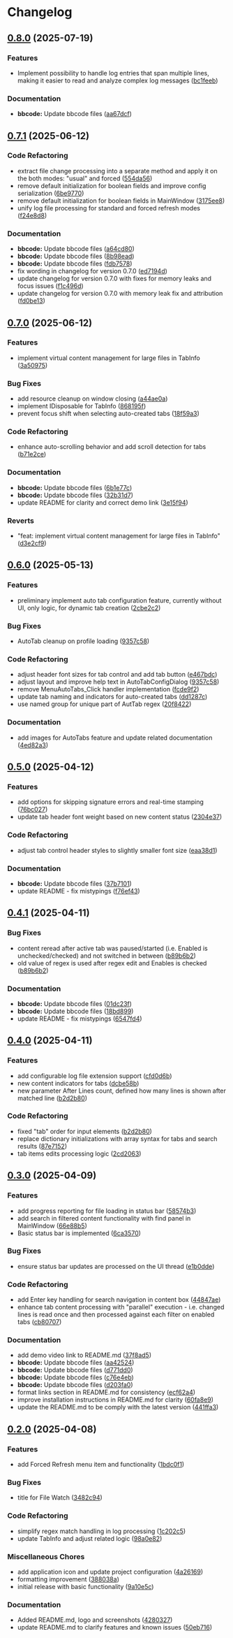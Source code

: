 # Changelog

## [0.8.0](https://github.com/chemodun/X4LogWatcher/compare/v0.7.1...v0.8.0) (2025-07-19)


### Features
* Implement possibility to handle log entries that span multiple lines, making it easier to read and analyze complex log messages ([bc1feeb](https://github.com/chemodun/X4LogWatcher/commit/bc1feeb634b47d472b7cd52400bb7b530bb3e014))

### Documentation

* **bbcode:** Update bbcode files ([aa67dcf](https://github.com/chemodun/X4LogWatcher/commit/aa67dcf29230fcba9decb02c93a7304daf3696a2))

## [0.7.1](https://github.com/chemodun/X4LogWatcher/compare/v0.7.0...v0.7.1) (2025-06-12)


### Code Refactoring

* extract file change processing into a separate method and apply it on the both modes: "usual" and forced ([554da56](https://github.com/chemodun/X4LogWatcher/commit/554da56ea4a81dc0ccd3e794560751fb4b2f91d1))
* remove default initialization for boolean fields and improve config serialization ([6be9770](https://github.com/chemodun/X4LogWatcher/commit/6be97701f22d76127f82b004a07e10e3761c0b4a))
* remove default initialization for boolean fields in MainWindow ([3175ee8](https://github.com/chemodun/X4LogWatcher/commit/3175ee8af7e79ab552b7ea218ebcb05ed249d985))
* unify log file processing for standard and forced refresh modes ([f24e8d8](https://github.com/chemodun/X4LogWatcher/commit/f24e8d82e9c3e0d62e50d568c04c8793fc8cb202))


### Documentation

* **bbcode:** Update bbcode files ([a64cd80](https://github.com/chemodun/X4LogWatcher/commit/a64cd805537348ccdb4367a8b303cc4512ffda49))
* **bbcode:** Update bbcode files ([8b98ead](https://github.com/chemodun/X4LogWatcher/commit/8b98ead5d7672a29fb7c95377ef7bddde0dc1441))
* **bbcode:** Update bbcode files ([fdb7578](https://github.com/chemodun/X4LogWatcher/commit/fdb75789a3f4ae669e59b447176ec07d203e4809))
* fix wording in changelog for version 0.7.0 ([ed7194d](https://github.com/chemodun/X4LogWatcher/commit/ed7194d9172a8c21565497dfb1ec80cc6a5f56e5))
* update changelog for version 0.7.0 with fixes for memory leaks and focus issues ([f1c496d](https://github.com/chemodun/X4LogWatcher/commit/f1c496dab5f1edc9be5bb5a0c4ce1e6814061271))
* update changelog for version 0.7.0 with memory leak fix and attribution ([fd0be13](https://github.com/chemodun/X4LogWatcher/commit/fd0be13d4d1c2f8c4d132524fddafbd7b9b9c0ab))

## [0.7.0](https://github.com/chemodun/X4LogWatcher/compare/v0.6.0...v0.7.0) (2025-06-12)


### Features

* implement virtual content management for large files in TabInfo ([3a50975](https://github.com/chemodun/X4LogWatcher/commit/3a509759d402cd1b424def10cfe0a919ab2c7ade))


### Bug Fixes

* add resource cleanup on window closing ([a44ae0a](https://github.com/chemodun/X4LogWatcher/commit/a44ae0a93d27d28e0c5a6d8ec97254202eb4a5bb))
* implement IDisposable for TabInfo ([868195f](https://github.com/chemodun/X4LogWatcher/commit/868195f3554b14c7349ca49228cb3d24365599ea))
* prevent focus shift when selecting auto-created tabs ([18f59a3](https://github.com/chemodun/X4LogWatcher/commit/18f59a347502c5605da9b6bb4076c7f6609055da))


### Code Refactoring

* enhance auto-scrolling behavior and add scroll detection for tabs ([b71e2ce](https://github.com/chemodun/X4LogWatcher/commit/b71e2ce7757fc8f45a3bf42250612085a6c46454))


### Documentation

* **bbcode:** Update bbcode files ([6b1e77c](https://github.com/chemodun/X4LogWatcher/commit/6b1e77c465617b58e27697469a6a8dc0c7620980))
* **bbcode:** Update bbcode files ([32b31d7](https://github.com/chemodun/X4LogWatcher/commit/32b31d79d6924741bfe6556296900e60cd51c5ee))
* update README for clarity and correct demo link ([3e15f94](https://github.com/chemodun/X4LogWatcher/commit/3e15f945e55474a78e6cee8811c69eaf8dd547fd))


### Reverts

* "feat: implement virtual content management for large files in TabInfo" ([d3e2cf9](https://github.com/chemodun/X4LogWatcher/commit/d3e2cf9a421b3cd768c11cf7e6c38c56077a3a07))

## [0.6.0](https://github.com/chemodun/X4LogWatcher/compare/v0.5.0...v0.6.0) (2025-05-13)


### Features

* preliminary implement auto tab configuration feature, currently without UI, only logic, for dynamic tab creation ([2cbe2c2](https://github.com/chemodun/X4LogWatcher/commit/2cbe2c2c673bfaa211f4b9c967894524300af77b))


### Bug Fixes

* AutoTab cleanup on profile loading ([9357c58](https://github.com/chemodun/X4LogWatcher/commit/9357c58f8b73cf9cebebdb560419ecfa78bf2ce8))


### Code Refactoring

* adjust header font sizes for tab control and add tab button ([e467bdc](https://github.com/chemodun/X4LogWatcher/commit/e467bdc18514805781d2a1d3dc27812812bbce88))
* adjust layout and improve help text in AutoTabConfigDialog ([9357c58](https://github.com/chemodun/X4LogWatcher/commit/9357c58f8b73cf9cebebdb560419ecfa78bf2ce8))
* remove MenuAutoTabs_Click handler implementation ([fcde9f2](https://github.com/chemodun/X4LogWatcher/commit/fcde9f24828795ed7089487099f0e9c12986c9cb))
* update tab naming and indicators for auto-created tabs ([dd1287c](https://github.com/chemodun/X4LogWatcher/commit/dd1287cae30a423ac0a81a71a09a76c26fcea053))
* use named group for unique part of AutTab regex ([20f8422](https://github.com/chemodun/X4LogWatcher/commit/20f842236944f573de0c2f49dfc8064cb7ce7884))


### Documentation

* add images for AutoTabs feature and update related documentation ([4ed82a3](https://github.com/chemodun/X4LogWatcher/commit/4ed82a3a4bf69b5c37ecd24250035849851c5868))

## [0.5.0](https://github.com/chemodun/X4LogWatcher/compare/v0.4.1...v0.5.0) (2025-04-12)


### Features

* add options for skipping signature errors and real-time stamping ([76bc027](https://github.com/chemodun/X4LogWatcher/commit/76bc0270a15ee2ac17c275ecb10b9b0a5af46a7b))
* update tab header font weight based on new content status ([2304e37](https://github.com/chemodun/X4LogWatcher/commit/2304e37d8399e1973a09e1698107c9082b4d4a92))


### Code Refactoring

* adjust tab control header styles to slightly smaller font size ([eaa38d1](https://github.com/chemodun/X4LogWatcher/commit/eaa38d188586e228d315fd32effbe2c7f640c2ad))


### Documentation

* **bbcode:** Update bbcode files ([37b7101](https://github.com/chemodun/X4LogWatcher/commit/37b7101e3720fd45ff43062720628a0c10849739))
* update README - fix mistypings ([f76ef43](https://github.com/chemodun/X4LogWatcher/commit/f76ef435b46360c434c66c7cdd8512a4d3f605f3))

## [0.4.1](https://github.com/chemodun/X4LogWatcher/compare/v0.4.0...v0.4.1) (2025-04-11)


### Bug Fixes

* content reread after active tab was paused/started (i.e. Enabled is unchecked/checked) and not switched in between ([b89b6b2](https://github.com/chemodun/X4LogWatcher/commit/b89b6b2194ff94e099df3344b43dc9e3b31b9809))
* old value of regex is used after regex edit and Enables is checked ([b89b6b2](https://github.com/chemodun/X4LogWatcher/commit/b89b6b2194ff94e099df3344b43dc9e3b31b9809))


### Documentation

* **bbcode:** Update bbcode files ([01dc23f](https://github.com/chemodun/X4LogWatcher/commit/01dc23f54b204cb539f95fb1361b0c3f0d234566))
* **bbcode:** Update bbcode files ([18bd899](https://github.com/chemodun/X4LogWatcher/commit/18bd899144e924bd9e925ef5c1d03f3038c2b992))
* update README - fix mistypings ([6547fd4](https://github.com/chemodun/X4LogWatcher/commit/6547fd4188a4db78ad2428b69f34e82f64390d1a))

## [0.4.0](https://github.com/chemodun/X4LogWatcher/compare/v0.3.0...v0.4.0) (2025-04-11)


### Features

* add configurable log file extension support ([cfd0d6b](https://github.com/chemodun/X4LogWatcher/commit/cfd0d6b10daf007072243cd228bc0d52e1602133))
* new content indicators for tabs ([dcbe58b](https://github.com/chemodun/X4LogWatcher/commit/dcbe58be03bb113499f3b5afb51071f856b72e17))
* new parameter After Lines count, defined how many lines is shown after matched line ([b2d2b80](https://github.com/chemodun/X4LogWatcher/commit/b2d2b802e49e45922b167b32ec3857b95ea6f430))


### Code Refactoring

* fixed "tab" order for input elements ([b2d2b80](https://github.com/chemodun/X4LogWatcher/commit/b2d2b802e49e45922b167b32ec3857b95ea6f430))
* replace dictionary initializations with array syntax for tabs and search results ([87e7152](https://github.com/chemodun/X4LogWatcher/commit/87e715282c450423f02951490596b97c9c00cc5b))
* tab items edits processing logic ([2cd2063](https://github.com/chemodun/X4LogWatcher/commit/2cd2063d7a8219309237a149ff3681788d73350b))

## [0.3.0](https://github.com/chemodun/X4LogWatcher/compare/v0.2.0...v0.3.0) (2025-04-09)


### Features

* add progress reporting for file loading in status bar ([58574b3](https://github.com/chemodun/X4LogWatcher/commit/58574b3360cafdfd60caded10091ea424e27e1ee))
* add search in filtered content functionality with find panel in MainWindow ([66e88b5](https://github.com/chemodun/X4LogWatcher/commit/66e88b573ba72ec4491fea44cb8e5006af36c94e))
* Basic status bar is implemented ([6ca3570](https://github.com/chemodun/X4LogWatcher/commit/6ca3570a3b9bcdb4f41337e65edfc71a86ece9fe))


### Bug Fixes

* ensure status bar updates are processed on the UI thread ([e1b0dde](https://github.com/chemodun/X4LogWatcher/commit/e1b0dde8c04d0d2a1aa4281b64eb8c10e0be1ef5))


### Code Refactoring

* add Enter key handling for search navigation in content box ([44847ae](https://github.com/chemodun/X4LogWatcher/commit/44847aef57c49827b28fa3d7f536c2479951f8f2))
* enhance tab content processing with "parallel" execution  - i.e. changed lines is read once and then processed against each filter on enabled tabs ([cb80707](https://github.com/chemodun/X4LogWatcher/commit/cb8070782254078b9539f83f94c17a9ab187df5b))


### Documentation

* add demo video link to README.md ([37f8ad5](https://github.com/chemodun/X4LogWatcher/commit/37f8ad533a3b6e1849b669e4c22445951ad6a30c))
* **bbcode:** Update bbcode files ([aa42524](https://github.com/chemodun/X4LogWatcher/commit/aa4252487accbb2b4c78c64365303eb19f692a74))
* **bbcode:** Update bbcode files ([d771dd0](https://github.com/chemodun/X4LogWatcher/commit/d771dd0ff6a82e4f64f7ef9029e8cabb9ae620a0))
* **bbcode:** Update bbcode files ([c76e4eb](https://github.com/chemodun/X4LogWatcher/commit/c76e4ebcd13f410b7c85dc0d411ff60cc9cedb72))
* **bbcode:** Update bbcode files ([d203fa0](https://github.com/chemodun/X4LogWatcher/commit/d203fa07ebca709975ba9a7ce575f46b81161827))
* format links section in README.md for consistency ([ecf62a4](https://github.com/chemodun/X4LogWatcher/commit/ecf62a41ca5afeb0ced656b519923b4be9c59a4a))
* improve installation instructions in README.md for clarity ([60fa8e9](https://github.com/chemodun/X4LogWatcher/commit/60fa8e92a7b05b67ccd435da0c20fd25454eadca))
* update the README.md to be comply with the latest version ([441ffa3](https://github.com/chemodun/X4LogWatcher/commit/441ffa3648cd56bc51a407f4de070c1281e77323))

## [0.2.0](https://github.com/chemodun/X4LogWatcher/compare/v0.1.0...v0.2.0) (2025-04-08)


### Features

* add Forced Refresh menu item and functionality ([1bdc0f1](https://github.com/chemodun/X4LogWatcher/commit/1bdc0f126f595ff9d7a1564cbb72468bc089da02))


### Bug Fixes

* title for File Watch ([3482c94](https://github.com/chemodun/X4LogWatcher/commit/3482c945ab1a35cede864ebf35be8bdb27c55ee5))


### Code Refactoring

* simplify regex match handling in log processing ([1c202c5](https://github.com/chemodun/X4LogWatcher/commit/1c202c59c2ab824961907bd2e663348491eda52a))
* update TabInfo and adjust related logic ([98a0e82](https://github.com/chemodun/X4LogWatcher/commit/98a0e8223825d3b12d6464fc248ddbdb32877fb3))


### Miscellaneous Chores

* add application icon and update project configuration ([4a26169](https://github.com/chemodun/X4LogWatcher/commit/4a2616907f7e7d81c3bcda77fa78420a418caf0a))
* formatting improvement ([388038a](https://github.com/chemodun/X4LogWatcher/commit/388038a86ed35ba0f92d6346aaffa1ff82a57a7d))
* initial release with basic functionality ([9a10e5c](https://github.com/chemodun/X4LogWatcher/commit/9a10e5c7527a912e4afa1a2de6cdd0c4e359bb94))


### Documentation

* Added README.md, logo and screenshots ([4280327](https://github.com/chemodun/X4LogWatcher/commit/4280327ec03e4eaab96d7b960b977034a09c7670))
* update README.md to clarify features and known issues ([50eb716](https://github.com/chemodun/X4LogWatcher/commit/50eb716e351f561f4fb91de6b993826aa5d10742))
